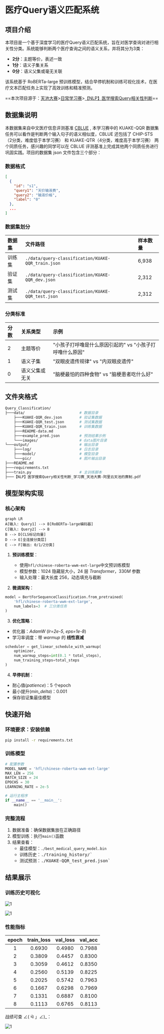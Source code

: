 # **医疗Query语义匹配系统**



## 项目介绍

本项目是一个基于深度学习的医疗Query语义匹配系统，旨在对医学查询对进行相关性分类。系统能够判断两个医疗查询之间的语义关系，并将其分为3类：

- **2分**：主题等价，表述一致
- **1分**：语义子集关系
- **0分**：语义父集或毫无关联

该系统基于 RoBERTa-large 预训练模型，结合早停机制和训练可视化技术，在医疗文本匹配任务上实现了高效训练和精准预测。



==本次项目源于：[天池大赛](https://tianchi.aliyun.com/competition/gameList/activeList)>[日常学习赛](https://tianchi.aliyun.com/competition/getstartList)>[【NLP】医学搜索Query相关性判断](https://tianchi.aliyun.com/competition/entrance/532001)==



## 数据集说明

本数据集来自中文医疗信息评测基准 [CBLUE](https://tianchi.aliyun.com/cblue) , 本学习赛中的 KUAKE-QQR 数据集任务可以看作是判断两个输入句子的语义相似度，CBLUE 还包括了 CHIP-STS（2分类，难度低于本学习赛） 和 KUAKE-QTR（4分类，难度高于本学习赛） 两个同质任务，感兴趣的同学可以在 CBLUE 评测基准上完成其他两个同质任务进行巩固实践。项目的数据集 json 文件包含三个部分：

### 数据格式

```json
[
  {
    "id": "s1",
    "query1": "天价输液费",
    "query2": "输液价格",
    "label": "0"
  },
  ...
]
```

### 数据集划分

| 数据集 | 文件路径                                           | 样本数量 |
| :----- | :------------------------------------------------- | :------- |
| 训练集 | `./data/query-classification/KUAKE-QQR_train.json` | 6,938    |
| 验证集 | `./data/query-classification/KUAKE-QQR_dev.json`   | 2,312    |
| 测试集 | `./data/query-classification/KUAKE-QQR_test.json`  | 2,312    |

### 分类标准

| 分数 | 关系类型       | 示例                                                     |
| :--- | :------------- | :------------------------------------------------------- |
| 2    | 主题等价       | "小孩子打呼噜是什么原因引起的" vs "小孩子打呼噜什么原因" |
| 1    | 语义子集       | "双眼皮遗传规律" vs "内双眼皮遗传"                       |
| 0    | 语义父集或无关 | "脑梗最怕的四种食物" vs "脑梗患者吃什么好"               |



## 文件夹格式

```makefile
Query_Classification/
├───data/                         # 数据目录
    ├───KUAKE-QQR_dev.json        # 验证集数据
    ├───KUAKE-QQR_test.json       # 测试集数据
    ├───KUAKE-QQR_train.json      # 训练集数据
    ├───README-data.md
    ├───example_pred.json         # 预测结果示例
    └───images/                   # data图片目录
└───output/                       # 输出目录
    ├───log/                      # 日志目录
    ├───model/                    # 模型目录
    └───pic/                      # 图片输出目录
├───README.md                     
├───requirements.txt               
├───train.py                      # 主训练脚本
├───【NLP】医学搜索Query相关性判断_学习赛_天池大赛-阿里云天池的赛制.pdf
```



## 模型架构实现

### 核心架构

```mermaid
graph LR
A[输入: Query1] --> B[RoBERTa-large编码器]
C[输入: Query2] --> B
B --> D[CLS标记向量]
D --> E[全连接分类层]
E --> F[输出: 0/1/2分类]
```

1. **预训练模型**：
   - 使用<kbd>`hfl/chinese-roberta-wwm-ext-large`</kbd>中文预训练模型
   - 模型参数：$1024$ 隐藏层大小，$24$ 层 $Transformer$，$330M$ 参数
   - 输入处理：最大长度 $256$，动态填充与截断

2. **微调架构**：

```python
model = BertForSequenceClassification.from_pretrained(
    'hfl/chinese-roberta-wwm-ext-large',
    num_labels=3  # 三分类任务
)
```



3. **优化策略**：

- 优化器：$AdamW$ (*lr=2e-5*, *eps=1e-8*)
- 学习率调度：带 $warmup$ 的 **线性衰减**

```python
scheduler = get_linear_schedule_with_warmup(
    optimizer,
    num_warmup_steps=int(0.1 * total_steps),
    num_training_steps=total_steps
)
```



4. **早停机制**：

- 耐心值(*patience*)：$5$ 个epoch
- 最小提升(*min_delta*)：$0.001$
- 保存验证集最佳模型



## 快速开始

### 环境要求：安装依赖

```bash
pip install -r requirements.txt
```

### 训练模型

```python
# 配置参数
MODEL_NAME = 'hfl/chinese-roberta-wwm-ext-large'
MAX_LEN = 256
BATCH_SIZE = 24
EPOCHS = 30
LEARNING_RATE = 2e-5

# 运行主程序
if __name__ == '__main__':
    main()
```

### 完整流程

1. 数据准备：确保数据集放在正确路径
2. 模型训练：执行<kbd>`main()`</kbd>函数
3. 结果查看：
   - 最佳模型：<kbd>`./best_medical_query_model.bin`</kbd>
   - 训练历史：<kbd>./training_history/`</kbd>
   - 测试预测：<kbd>./KUAKE-QQR_test_pred.json`</kbd>

## 结果展示

### 训练历史可视化

![1](./output/pic/training_history.png)

![1](./output/pic/result.png)

### 性能指标

| epoch | train_loss | val_loss | val_acc |
| :---: | :--------: | :------: | :-----: |
|   1   |   0.6930   |  0.4980  | 0.7988  |
|   2   |   0.3809   |  0.4457  | 0.8300  |
|   3   |   0.3059   |  0.4612  | 0.8350  |
|   4   |   0.2560   |  0.5139  | 0.8225  |
|   5   |   0.2025   |  0.5742  | 0.7963  |
|   6   |   0.1667   |  0.6298  | 0.7969  |
|   7   |   0.1331   |  0.6887  | 0.8100  |
|   8   |   0.1113   |  0.6765  | 0.8113  |

战绩可查  ∠( ᐛ 」∠)_：

![1](./output/pic/record.png)